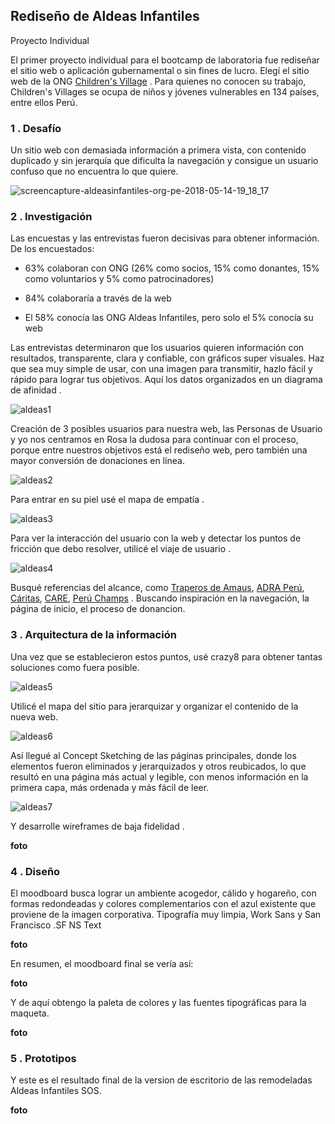 ## Rediseño de Aldeas Infantiles  
Proyecto Individual  

El primer proyecto individual para el bootcamp de laboratoria fue rediseñar el sitio web o aplicación gubernamental o sin fines de lucro. Elegí el sitio web de la ONG [Children's Village](https://www.aldeasinfantiles.org.pe/) . Para quienes no conocen su trabajo, Children's Villages se ocupa de niños y jóvenes vulnerables en 134 países, entre ellos Perú.  

### 1 . Desafío  

Un sitio web con demasiada información a primera vista, con contenido duplicado y sin jerarquía que dificulta la navegación y consigue un usuario confuso que no encuentra lo que quiere.

![screencapture-aldeasinfantiles-org-pe-2018-05-14-19_18_17](https://user-images.githubusercontent.com/31807340/40029731-b2221b50-57ab-11e8-948f-8bdee730a59a.png)

### 2 . Investigación  

Las encuestas y las entrevistas fueron decisivas para obtener información. De los encuestados:

- 63% colaboran con ONG (26% como socios, 15% como donantes, 15% como voluntarios y 5% como patrocinadores)

- 84% colaboraría a través de la web

- El 58% conocía las ONG Aldeas Infantiles, pero solo el 5% conocía su web

Las entrevistas determinaron que los usuarios quieren información con resultados, transparente, clara y confiable, con gráficos super visuales. Haz que sea muy simple de usar, con una imagen para transmitir, hazlo fácil y rápido para lograr tus objetivos. Aquí los datos organizados en un diagrama de afinidad .

![aldeas1](https://user-images.githubusercontent.com/31807340/40029783-08a70490-57ac-11e8-9b41-5ee9cca2fb7e.png)

Creación de 3 posibles usuarios para nuestra web, las Personas de Usuario y yo nos centramos en Rosa la dudosa para continuar con el proceso, porque entre nuestros objetivos está el rediseño web, pero también una mayor conversión de donaciones en línea.

![aldeas2](https://user-images.githubusercontent.com/31807340/40029816-2e558d1a-57ac-11e8-86bf-bbf71c166a3a.png)

Para entrar en su piel usé el mapa de empatía .

![aldeas3](https://user-images.githubusercontent.com/31807340/40029885-a767a86e-57ac-11e8-94a7-b3ba9d8dcc02.png)

Para ver la interacción del usuario con la web y detectar los puntos de fricción que debo resolver, utilicé el viaje de usuario .

![aldeas4](https://user-images.githubusercontent.com/31807340/40029934-f53ce1d0-57ac-11e8-8978-97d097053a3a.jpeg)

Busqué referencias del alcance, como [Traperos de Amaus](http://www.emaussanagustin.org/recoleccion.php?gclid=Cj0KCQjwodrXBRCzARIsAIU59TJEwzbcP8tkO78Jq5ZsaSfWy5JZlTZfcS6kkV27ZfYGw6yFWV11iBUaAiu9EALw_wcB), [ADRA Perú](http://www.adra.org.pe/donaciones), [Cáritas](http://www.caritas.org.pe/), [CARE](http://www.care.org.pe/), [Perú Champs](https://www.peruchamps.org/es) . Buscando inspiración en la navegación, la página de inicio, el proceso de donancion.  

### 3 . Arquitectura de la información

Una vez que se establecieron estos puntos, usé crazy8 para obtener tantas soluciones como fuera posible.

![aldeas5](https://user-images.githubusercontent.com/31807340/40029957-11e889c4-57ad-11e8-8160-ea63e9bddea7.png)

Utilicé el mapa del sitio para jerarquizar y organizar el contenido de la nueva web.  

![aldeas6](https://user-images.githubusercontent.com/31807340/40029976-320f530e-57ad-11e8-8bdc-ffa8e2ec9723.png)

Así llegué al Concept Sketching de las páginas principales, donde los elementos fueron eliminados y jerarquizados y otros reubicados, lo que resultó en una página más actual y legible, con menos información en la primera capa, más ordenada y más fácil de leer.  

![aldeas7](https://user-images.githubusercontent.com/31807340/40030036-c050e704-57ad-11e8-8503-114110f138cc.png)

Y desarrolle wireframes de baja fidelidad .

**foto**  

### 4 . Diseño
El moodboard busca lograr un ambiente acogedor, cálido y hogareño, con formas redondeadas y colores complementarios con el azul existente que proviene de la imagen corporativa. Tipografía muy limpia, Work Sans y San Francisco .SF NS Text

**foto**  

En resumen, el moodboard final se vería así:

**foto**  

Y de aquí obtengo la paleta de colores y las fuentes tipográficas para la maqueta.

**foto**

### 5 . Prototipos  

Y este es el resultado final de la version de escritorio de las remodeladas Aldeas Infantiles SOS.

**foto**
